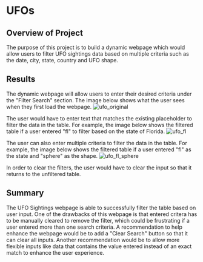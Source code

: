 # UFOs

## Overview of Project
The purpose of this project is to build a dynamic webpage which would allow users to filter UFO sightings data based on multiple criteria such as the date, city, state, country and UFO shape. 

## Results
The dynamic webpage will allow users to enter their desired criteria under the "Filter Search" section. The image below shows what the user sees when they first load the webpage. 
![ufo_original](https://user-images.githubusercontent.com/78664640/118417025-5864c400-b680-11eb-96a4-a913d7a67015.png)

The user would have to enter text that matches the existing placeholder to filter the data in the table. For example, the image below shows the filtered table if a user entered "fl" to filter based on the state of Florida. 
![ufo_fl](https://user-images.githubusercontent.com/78664640/118417062-7e8a6400-b680-11eb-8699-ce47c77bcd98.png)


The user can also enter multiple criteria to filter the data in the table. For example, the image below shows the filtered table if a user entered "fl" as the state and "sphere" as the shape. 
![ufo_fl_sphere](https://user-images.githubusercontent.com/78664640/118417101-9a8e0580-b680-11eb-8395-1129952c7f5d.png)

In order to clear the filters, the user would have to clear the input so that it returns to the unfiltered table. 

## Summary 
The UFO Sightings webpage is able to successfully filter the table based on user input. One of the drawbacks of this webpage is that entered critera has to be manually cleared to remove the filter, which could be frustrating if a user entered more than one search criteria. A recommendation to help enhance the webpage would be to add a "Clear Search" button so that it can clear all inputs. Another recommendation would be to allow more flexible inputs like data that contains the value entered instead of an exact match to enhance the user experience. 
